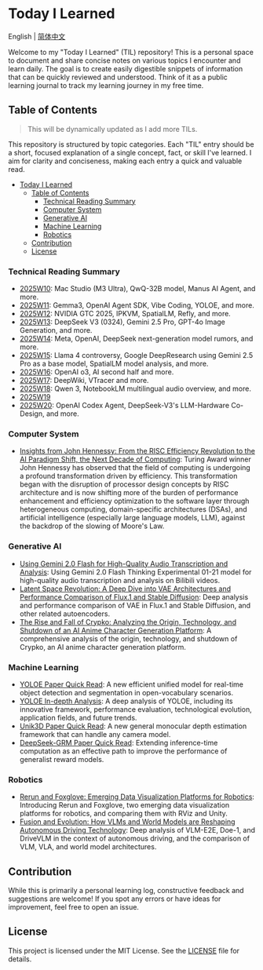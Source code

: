 # Today I Learned

English | [简体中文](README.zh-CN.md)

Welcome to my "Today I Learned" (TIL) repository! This is a personal space to document and share concise notes on various topics I encounter and learn daily. The goal is to create easily digestible snippets of information that can be quickly reviewed and understood. Think of it as a public learning journal to track my learning journey in my free time.

## Table of Contents

> This will be dynamically updated as I add more TILs.

This repository is structured by topic categories. Each "TIL" entry should be a short, focused explanation of a single concept, fact, or skill I've learned. I aim for clarity and conciseness, making each entry a quick and valuable read.

- [Today I Learned](#today-i-learned)
  - [Table of Contents](#table-of-contents)
    - [Technical Reading Summary](#technical-reading-summary)
    - [Computer System](#computer-system)
    - [Generative AI](#generative-ai)
    - [Machine Learning](#machine-learning)
    - [Robotics](#robotics)
  - [Contribution](#contribution)
  - [License](#license)

### Technical Reading Summary

- [2025W10](./weekly/2025/2025W10/README.md): Mac Studio (M3 Ultra), QwQ-32B model, Manus AI Agent, and more.
- [2025W11](./weekly/2025/2025W11/README.md): Gemma3, OpenAI Agent SDK, Vibe Coding, YOLOE, and more.
- [2025W12](./weekly/2025/2025W12/README.md): NVIDIA GTC 2025, IPKVM, SpatialLM, Refly, and more.
- [2025W13](./weekly/2025/2025W13/README.md): DeepSeek V3 (0324), Gemini 2.5 Pro, GPT-4o Image Generation, and more.
- [2025W14](./weekly/2025/2025W14/README.md): Meta, OpenAI, DeepSeek next-generation model rumors, and more.
- [2025W15](./weekly/2025/2025W15/README.md): Llama 4 controversy, Google DeepResearch using Gemini 2.5 Pro as a base model, SpatialLM model analysis, and more.
- [2025W16](./weekly/2025/2025W16/README.md): OpenAI o3, AI second half and more.
- [2025W17](./weekly/2025/2025W17/README.md): DeepWiki, VTracer and more.
- [2025W18](./weekly/2025/2025W18/README.md): Qwen 3, NotebookLM multilingual audio overview, and more.
- [2025W19](./weekly/2025/2025W19/README.md)
- [2025W20](./weekly/2025/2025W20/README.md): OpenAI Codex Agent, DeepSeek-V3's LLM-Hardware Co-Design, and more.

### Computer System

- [Insights from John Hennessy: From the RISC Efficiency Revolution to the AI Paradigm Shift, the Next Decade of Computing](./computer-system/20250403-notes-on-john-hennessy-insights/README.md): Turing Award winner John Hennessy has observed that the field of computing is undergoing a profound transformation driven by efficiency. This transformation began with the disruption of processor design concepts by RISC architecture and is now shifting more of the burden of performance enhancement and efficiency optimization to the software layer through heterogeneous computing, domain-specific architectures (DSAs), and artificial intelligence (especially large language models, LLM), against the backdrop of the slowing of Moore's Law.

### Generative AI

- [Using Gemini 2.0 Flash for High-Quality Audio Transcription and Analysis](./generative-ai/20250127-gemini-2.0-flash-thinking-for-audio-transcription/README.md): Using Gemini 2.0 Flash Thinking Experimental 01-21 model for high-quality audio transcription and analysis on Bilibili videos.
- [Latent Space Revolution: A Deep Dive into VAE Architectures and Performance Comparison of Flux.1 and Stable Diffusion](./generative-ai/20250213-latent-vae-flux-sd-comparison/README.md): Deep analysis and performance comparison of VAE in Flux.1 and Stable Diffusion, and other related autoencoders.
- [The Rise and Fall of Crypko: Analyzing the Origin, Technology, and Shutdown of an AI Anime Character Generation Platform](./generative-ai/20250401-the-rise-and-fall-of-crypko/README.md): A comprehensive analysis of the origin, technology, and shutdown of Crypko, an AI anime character generation platform.

### Machine Learning

- [YOLOE Paper Quick Read](./machine-learning/20250311-yoloe-paper-reading/README.md): A new efficient unified model for real-time object detection and segmentation in open-vocabulary scenarios.
- [YOLOE In-depth Analysis](./machine-learning/20250312-yoloe-in-depth/README.md): A deep analysis of YOLOE, including its innovative framework, performance evaluation, technological evolution, application fields, and future trends.
- [Unik3D Paper Quick Read](./machine-learning/20250402-unik3d-paper-reading/README.md): A new general monocular depth estimation framework that can handle any camera model.
- [DeepSeek-GRM Paper Quick Read](./machine-learning/20250406-deepseek-grm-paper-reading/README.md): Extending inference-time computation as an effective path to improve the performance of generalist reward models.

### Robotics

- [Rerun and Foxglove: Emerging Data Visualization Platforms for Robotics](./robotics/20250211-rerun-and-foxglove/README.md): Introducing Rerun and Foxglove, two emerging data visualization platforms for robotics, and comparing them with RViz and Unity.
- [Fusion and Evolution: How VLMs and World Models are Reshaping Autonomous Driving Technology](./robotics/20250227-vlm-and-world-model-in-autonomous-driving/README.md): Deep analysis of VLM-E2E, Doe-1, and DriveVLM in the context of autonomous driving, and the comparison of VLM, VLA, and world model architectures.

## Contribution

While this is primarily a personal learning log, constructive feedback and suggestions are welcome! If you spot any errors or have ideas for improvement, feel free to open an issue.

## License

This project is licensed under the MIT License. See the [LICENSE](LICENSE) file for details.
